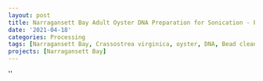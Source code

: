 ```yaml
---
layout: post
title: Narragansett Bay Adult Oyster DNA Preparation for Sonication - Part 1
date: '2021-04-18'
categories: Processing
tags: [Narragansett Bay, Crassostrea virginica, oyster, DNA, Bead clean]
projects: [Narragansett Bay]
---
```



''




